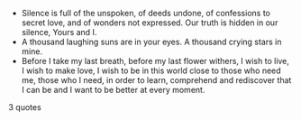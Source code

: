  - Silence is full of the unspoken, of deeds undone, of confessions to secret love, and of wonders not expressed. Our truth is hidden in our silence, Yours and I.
 - A thousand laughing suns are in your eyes. A thousand crying stars in mine.
 - Before I take my last breath, before my last flower withers, I wish to live, I wish to make love, I wish to be in this world close to those who need me, those who I need, in order to learn, comprehend and rediscover that I can be and I want to be better at every moment.

3 quotes